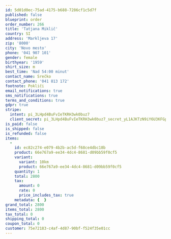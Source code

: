 ```yaml
---
id: 5d01d0ec-75ad-4175-b688-7286cf1c5d7f
published: false
blueprint: order
order_number: 266
title: 'Tatjana Miklič'
country: SI
address: 'Markljeva 17'
zip: '8000'
city: 'Novo mesto'
phone: '041 907 101'
gender: female
birthyear: '1959'
shirt_size: m
best_time: 'Nad 54:00 minut'
contact_name: Srečko
contact_phone: '041 813 172'
footnote: Pokliči
email_notifications: true
sms_notifications: true
terms_and_conditions: true
gdpr: true
stripe:
  intent: pi_3LHpd4BuFvIeTKRH3wk0buz7
  client_secret: pi_3LHpd4BuFvIeTKRH3wk0buz7_secret_yL1AJKTzN9iY6U3KFGpCrL4hd
is_paid: false
is_shipped: false
is_refunded: false
items:
  -
    id: ec82c274-e079-4b2b-ac5d-f68ce4dbc18b
    product: 66e767a9-ee34-4dc4-8681-d09bb59f0cf5
    variant:
      variant: 10km
      product: 66e767a9-ee34-4dc4-8681-d09bb59f0cf5
    quantity: 1
    total: 2800
    tax:
      amount: 0
      rate: 0
      price_includes_tax: true
    metadata: {  }
grand_total: 2800
items_total: 2800
tax_total: 0
shipping_total: 0
coupon_total: 0
customer: 75e72183-c4af-4d87-90bf-f524f35e01cc
---
```

